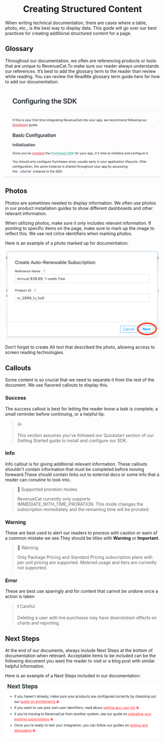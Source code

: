 # <div align='center'>  Creating Structured Content 


When writing technical documentation, there are cases where a table, photo, etc., is the best way to display data. This guide will go over our best practices for creating additional structured content for a page.


## Glossary
Throughout our documentation, we often are referencing products or tools that are unique to RevenueCat.To make sure our reader always understands our references. It’s best to add the glossary term to the reader than review while reading. You can review the ReadMe glossary term guide here for how to add our documentation. 
<div align='center'>
<img src="ezgif.com-gif-maker.gif"/>
</div>

## Photos
Photos are sometimes needed to display information. We often use photos in our product installation guides to show different dashboards and other relevant information. 

When utilizing photos, make sure it only includes relevant information. If pointing to specific items on the page, make sure to mark up the image to reflect this. We use red cirlce identifiers when marking photos.

Here is an example of a photo marked up for documentation:
<div align='center'>
<img src='Screen Shot 2021-05-17 at 4.27.00 PM.png'/>
</div>

Don’t forget to create Alt text that described the photo, allowing access to screen reading technologies.

## Callouts
Some content is so crucial that we need to separate it from the rest of the document. We use flavored callouts to display this. 

### Success
The success callout is best for letting the reader know a task is complete,  a small reminder before continuing, or a helpful tip. 

> 👍  
> 
> This section assumes you've followed our Quickstart section of our Getting Started guide to install and configure our SDK.


### Info 
Info callout is for giving additional relevant information. These callouts shouldn't contain information that must be completed before moving foreward.These should contain links out to external docs or some info that a reader can conutine to look into. 

>📘  Supported proration modes
>
> RevenueCat currently only supports IMMEDIATE_WITH_TIME_PRORATION. This mode changes the subscription immediately and the remaining time will be prorated.


### Warning 
These are best used to alert our readers to process with caution or warn of a common mistake we see.They should be titles with **Warning** or **Important**. 

> 🚧  Warning
> 
> Only Package Pricing and Standard Pricing subscription plans with per unit pricing are supported. Metered usage and tiers are currently not supported.
  
### Error
These are best use sparingly and for content that cannot be undone once a action is taken

>❗  Careful
> 
> Deleting a user with live purchases may have downstream effects on charts and reporting.


## Next Steps 
At the end of our documents, always include Next Steps at the bottom of documentation when relevant. Acceptable items to be included can be the following document you want the reader to visit or a blog post with similar helpful information. 

Here is an example of a Next Steps included in our documentation:

<img src='Screen Shot 2021-05-17 at 4.24.09 PM.png'/>
